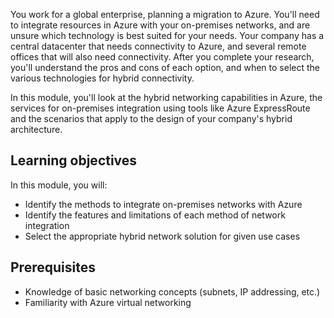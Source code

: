 You work for a global enterprise, planning a migration to Azure. You'll need to integrate resources in Azure with your on-premises networks, and are unsure which technology is best suited for your needs. Your company has a central datacenter that needs connectivity to Azure, and several remote offices that will also need connectivity. After you complete your research, you'll understand the pros and cons of each option, and when to select the various technologies for hybrid connectivity.

In this module, you'll look at the hybrid networking capabilities in Azure, the services for on-premises integration using tools like Azure ExpressRoute and the scenarios that apply to the design of your company's hybrid architecture.

## Learning objectives

In this module, you will:

- Identify the methods to integrate on-premises networks with Azure
- Identify the features and limitations of each method of network integration
- Select the appropriate hybrid network solution for given use cases

## Prerequisites

- Knowledge of basic networking concepts (subnets, IP addressing, etc.)
- Familiarity with Azure virtual networking